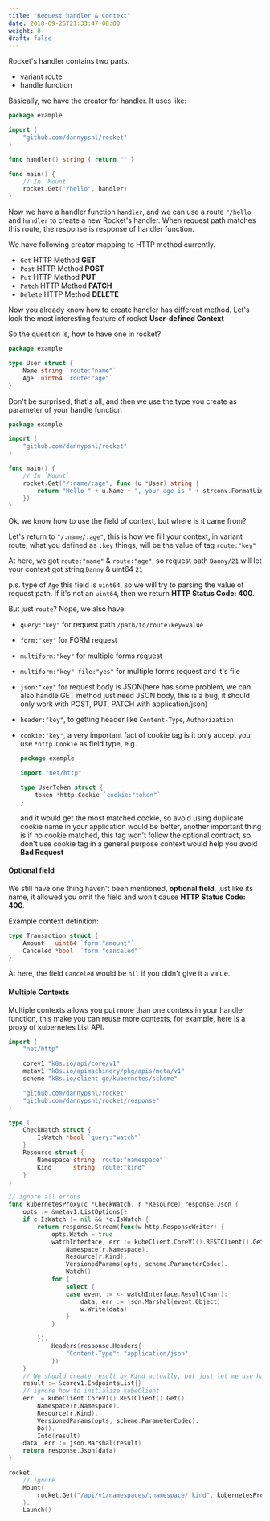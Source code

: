 ```yaml
---
title: "Request handler & Context"
date: 2018-09-25T21:33:47+08:00
weight: 8
draft: false
---
```


Rocket's handler contains two parts.

- variant route
- handle function

Basically, we have the creator for handler. It uses like:

```go
package example

import (
	"github.com/dannypsnl/rocket"
)

func handler() string { return "" }

func main() {
	// In `Mount`
    rocket.Get("/hello", handler)
}
```

Now we have a handler function `handler`, and we can use a route `"/hello` and `handler` to create a new Rocket's handler.
When request path matches this route, the response is response of handler function.

We have following creator mapping to HTTP method currently.

- `Get` HTTP Method **GET**
- `Post` HTTP Method **POST**
- `Put` HTTP Method **PUT**
- `Patch` HTTP Method **PATCH**
- `Delete` HTTP Method **DELETE**

Now you already know how to create handler has different method. Let's look the most interesting feature of rocket **User-defined Context**

So the question is, how to have one in rocket?

```go
package example

type User struct {
    Name string `route:"name"`
    Age  uint64 `route:"age"`
}
```

Don't be surprised, that's all, and then we use the type you create as parameter of your handle function

```go
package example

import (
    "github.com/dannypsnl/rocket"
)

func main() {
	// In `Mount`
    rocket.Get("/:name/:age", func (u *User) string {
        return "Hello " + u.Name + ", your age is " + strconv.FormatUint(u.Age, 10)
    })
}
```

Ok, we know how to use the field of context, but where is it came from?

Let's return to `"/:name/:age"`, this is how we fill your context, in variant route, what you defined as `:key` things, will be the value of tag `route:"key"`

At here, we got `route:"name"` & `route:"age"`, so request path `Danny/21` will let your context got string `Danny` & uint64 `21`

p.s. type of `Age` this field is `uint64`, so we will try to parsing the value of request path.
If it's not an `uint64`, then we return **HTTP Status Code: 400**.

But just `route`? Nope, we also have:

- `query:"key"` for request path `/path/to/route?key=value`
- `form:"key"` for FORM request
- `multiform:"key"` for multiple forms request
- `multiform:"key" file:"yes"` for multiple forms request and it's file
- `json:"key"` for request body is JSON(here has some problem, we can also handle GET method just need JSON body,
  this is a bug, it should only work with POST, PUT, PATCH with application/json)
- `header:"key"`, to getting header like `Content-Type`, `Authorization`
- `cookie:"key"`, a very important fact of cookie tag is it only accept you use `*http.Cookie` as field type,
  e.g.

  ```go
  package example

  import "net/http"

  type UserToken struct {
      token *http.Cookie `cookie:"token"`
  }
  ```

  and it would get the most matched cookie, so avoid using duplicate cookie name in your application would be better,
  another important thing is if no cookie matched, this tag won't follow the optional contract,
  so don't use cookie tag in a general purpose context would help you avoid **Bad Request**

#### Optional field

We still have one thing haven't been mentioned, **optional field**, just like its name,
it allowed you omit the field and won't cause **HTTP Status Code: 400**.

Example context definition:

```go
type Transaction struct {
    Amount   uint64 `form:"amount"`
    Canceled *bool  `form:"canceled"`
}
```

At here, the field `Canceled` would be `nil` if you didn't give it a value.

#### Multiple Contexts

Multiple contexts allows you put more than one contexs in your handler function,
this make you can reuse more contexts, for example, here is a proxy of kubernetes List API:

```go
import (
    "net/http"

    corev1 "k8s.io/api/core/v1"
    metav1 "k8s.io/apimachinery/pkg/apis/meta/v1"
    scheme "k8s.io/client-go/kubernetes/scheme"

    "github.com/dannypsnl/rocket"
    "github.com/dannypsnl/rocket/response"
)

type (
    CheckWatch struct {
        IsWatch *bool `query:"watch"`
    }
    Resource struct {
        Namespace string `route:"namespace"`
        Kind      string `route:"kind"`
    }
)

// ignore all errors
func kubernetesProxy(c *CheckWatch, r *Resource) response.Json {
    opts := &metav1.ListOptions{}
    if c.IsWatch != nil && *c.IsWatch {
        return response.Stream(func(w http.ResponseWriter) {
            opts.Watch = true
            watchInterface, err := kubeClient.CoreV1().RESTClient().Get().
                Namespace(r.Namespace).
                Resource(r.Kind).
                VersionedParams(opts, scheme.ParameterCodec).
                Watch()
            for {
                select {
                case event := <- watchInterface.ResultChan():
                    data, err := json.Marshal(event.Object)
                    w.Write(data)
                }
            }

        }).
            Headers(response.Headers{
                "Content-Type": "application/json",
            })
    }
    // We should create result by Kind actually, but just let me use hard code here as an example
    result := &corev1.EndpointsList{}
    // ignore how to initialize kubeClient
    err := kubeClient.CoreV1().RESTClient().Get().
        Namespace(r.Namespace).
        Resource(r.Kind).
        VersionedParams(opts, scheme.ParameterCodec).
        Do().
        Into(result)
    data, err := json.Marshal(result)
    return response.Json(data)
}

rocket.
    // ignore
    Mount(
        rocket.Get("/api/v1/namespaces/:namespace/:kind", kubernetesProxy),
    ).
    Launch()
```
